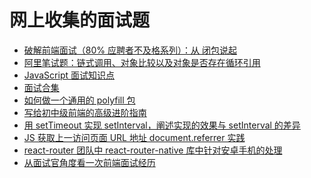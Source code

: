 # 网上收集的面试题





-   [破解前端面试（80% 应聘者不及格系列）：从 闭包说起](https://zhuanlan.zhihu.com/p/25855075)
-   [阿里笔试题：链式调用、对象比较以及对象是否存在循环引用](https://mp.weixin.qq.com/s/LdH2cj6Ktv-q8WEFyUpOjw)
-   [JavaScript 面试知识点](https://mp.weixin.qq.com/s?__biz=MzA4MjA1MDM3Ng==&mid=2450811185&idx=1&sn=8ce9f6f239e8cd8e7621c1e6a992dca6&chksm=886b6516bf1cec00039bac3cb807423e8787ed340f0731a962d651581d10b165bc1298e68378&mpshare=1&scene=1&srcid=1202S0AkjEUxiib4HnkoH3E5&sharer_sharetime=1606918141172&sharer_shareid=778ad5bf3b27e0078eb105d7277263f6&key=29495e6e9fe7db13caa8ce7421fac63ff2ad4b4946a7dadbf81b6fff12c70e2e21d90a87d45e2e35aa72bb2eda8ba2c25cf4b6009d45159f923e2bb79ab97c8880d421e3d01eef392459fa37dc990e7094631a9622d335ec8ec8e52b630a3b72586877f447a9452169fbfc6d0f293d57ec057b7da4bdd9723e0c0405adea5bbe&ascene=1&uin=MTA0NTY0NDM2MQ%3D%3D&devicetype=Windows+10+x64&version=6300002f&lang=zh_CN&exportkey=AWufsuBZ3KQZ9bZa8%2FJTjS8%3D&pass_ticket=dJJbETIHx9S7wMpl3KgE%2Bcnfp%2BqiPOgMnPBA%2FynqLsvUphrugj8alrLHAIcPmGzR&wx_header=0)
-   [面试合集](https://mp.weixin.qq.com/mp/homepage?__biz=Mzg5ODA5NTM1Mw==&hid=3&sn=1c1c922b421e8d4dde1195112362d245&scene=1&devicetype=iOS12.1.1&version=17001233&lang=zh_CN&nettype=3G+&ascene=7&session_us=gh_dababc073852&fontScale=100&wx_header=1)
-   [如何做一个通用的 polyfill 包](https://zhuanlan.zhihu.com/p/307753092?utm_source=wechat_session&utm_medium=social&utm_oi=56197411504128)
-   [写给初中级前端的高级进阶指南](https://mp.weixin.qq.com/s/Rv8turchWfHsytYs6e1qSA)
-   [用 setTimeout 实现 setInterval，阐述实现的效果与 setInterval 的差异](https://github.com/Advanced-Frontend/Daily-Interview-Question/issues/259)
-   [JS 获取上一访问页面 URL 地址 document.referrer 实践](https://www.zhangxinxu.com/wordpress/2017/02/js-page-url-document-referrer/)
-   [react-router 团队中 react-router-native 库中针对安卓手机的处理](https://github.com/ReactTraining/react-router/blob/a7e8888533aa6c9510703d73dec63ad5d0979f43/packages/react-router-native/AndroidBackButton.js#L22)
-   [从面试官角度看一次前端面试经历](https://mp.weixin.qq.com/s?__biz=MzIxNjgwMDIzMA==&mid=2247490202&idx=1&sn=b50c25cff7b82fc39025784fbc8d035d&chksm=9782d413a0f55d05d158cbbf708cb5d6dd25bfe503960d18ad1a72145059e4b0c4c9a17b7434&mpshare=1&scene=1&srcid=12211FD0bpyIYAa95uchLkvk&sharer_sharetime=1608559298302&sharer_shareid=778ad5bf3b27e0078eb105d7277263f6&key=35453224e4849a3f4a8c7376f9cfc34d7da865e959f7336636c64a347bcf7ca97f328b5a7c14f1ee73c57365765362c1e12ecf23523d2e576225d91d6ee07e155379c6a29d970ea5be1ab0f62cce780382613a4bf3a55594252081d269d415a5cdda3bb5e6cbd5e16b07382a79e23e874dbb55dbc7f052d3ea7b82d1c052ca92&ascene=1&uin=MTA0NTY0NDM2MQ%3D%3D&devicetype=Windows+10+x64&version=6300002f&lang=zh_CN&exportkey=AbCC4vW8Ed52jYX2BmIyh78%3D&pass_ticket=J2WTHwIBT%2FJbeW7JkzLq0631o0mfN%2FqbP77GajCs5BGOPgD7rmOGeIBuggO%2FztSy&wx_header=0)
